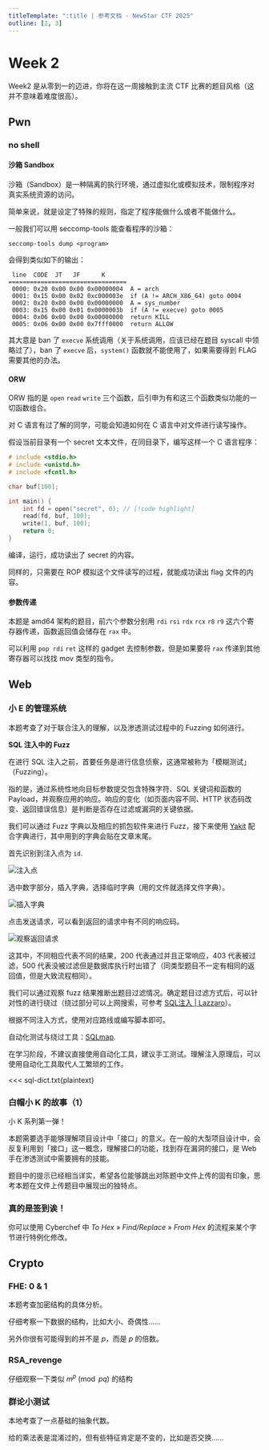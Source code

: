 ```yaml
---
titleTemplate: ":title | 参考文档 - NewStar CTF 2025"
outline: [2, 3]
---
```


<script setup>
import Container from '@/components/docs/Container.vue'
import Link from '@/components/docs/Link.vue'
import { ElTag, ElCollapse, ElCollapseItem, ElTooltip } from 'element-plus'
import 'element-plus/es/components/tag/style/css'
import 'element-plus/es/components/collapse/style/css'
import 'element-plus/es/components/collapse-item/style/css'
import 'element-plus/es/components/tooltip/style/css'

const openCollapse = []
</script>

# Week 2

Week2 是从零到一的迈进，你将在这一周接触到主流 CTF 比赛的题目风格<span data-desc>（这并不意味着难度很高）</span>。

## Pwn

### no shell

#### 沙箱 Sandbox

<Container type='info'>

沙箱（Sandbox）是一种隔离的执行环境，通过虚拟化或模拟技术，限制程序对真实系统资源的访问。

</Container>

简单来说，就是设定了特殊的规则，指定了程序能做什么或者不能做什么。


一般我们可以用 seccomp-tools 能查看程序的沙箱：

```shell
seccomp-tools dump <program>
```

会得到类似如下的输出：

```plaintext
 line  CODE  JT   JF      K
=================================
 0000: 0x20 0x00 0x00 0x00000004  A = arch
 0001: 0x15 0x00 0x02 0xc000003e  if (A != ARCH_X86_64) goto 0004
 0002: 0x20 0x00 0x00 0x00000000  A = sys_number
 0003: 0x15 0x00 0x01 0x0000003b  if (A != execve) goto 0005
 0004: 0x06 0x00 0x00 0x00000000  return KILL
 0005: 0x06 0x00 0x00 0x7fff0000  return ALLOW
```

其大意是 ban 了 `execve` 系统调用<span data-desc>（关于系统调用，应该已经在题目 syscall 中领略过了）</span>，ban 了 `execve` 后，`system()` 函数就不能使用了，如果需要得到 FLAG 需要其他的办法。

#### ORW

ORW 指的是 `open` `read` `write` 三个函数，后引申为有和这三个函数类似功能的一切函数组合。

对 C 语言有过了解的同学，可能会知道如何在 C 语言中对文件进行读写操作。

假设当前目录有一个 secret 文本文件，在同目录下，编写这样一个 C 语言程序：

```cpp
# include <stdio.h>
# include <unistd.h>
# include <fcntl.h>

char buf[100];

int main() {
    int fd = open("secret", 0); // [!code highlight]
    read(fd, buf, 100);
    write(1, buf, 100);
    return 0;
}
```

编译，运行，成功读出了 secret 的内容。

同样的，只需要在 ROP 模拟这个文件读写的过程，就能成功读出 flag 文件的内容。

#### 参数传递

本题是 amd64 架构的题目，前六个参数分别用 `rdi` `rsi` `rdx` `rcx` `r8` `r9` 这六个寄存器传递，函数返回值会储存在 `rax` 中。

可以利用 `pop rdi` `ret` 这样的 gadget 去控制参数，但是如果要将 `rax` 传递到其他寄存器可以找找 mov 类型的指令。

## Web

### 小 E 的管理系统

<Container type='info'>

本题考查了对于联合注入的理解，以及渗透测试过程中的 Fuzzing 如何进行。
</Container>

**SQL 注入中的 Fuzz**

在进行 SQL 注入之前，首要任务是进行信息侦察，这通常被称为「模糊测试」（Fuzzing）。

指的是，通过系统性地向目标参数提交包含特殊字符、SQL 关键词和函数的 Payload，并观察应用的响应。响应的变化<span data-desc>（如页面内容不同、HTTP 状态码改变、返回错误信息）</span>是判断是否存在过滤或漏洞的关键依据。

我们可以通过 Fuzz 字典以及相应的抓包软件来进行 Fuzz，接下来使用 [Yakit](https://github.com/yaklang/yakit) 配合字典进行，其中用到的字典会贴在文章末尾。

首先识别到注入点为 `id`.

![注入点](/assets/images/guide/2025/week2_1.png)

选中数字部分，插入字典，选择临时字典<span data-desc>（用的文件就选择文件字典）</span>。

![插入字典](/assets/images/guide/2025/week2_2.png)

点击发送请求，可以看到返回的请求中有不同的响应码。

![观察返回请求](/assets/images/guide/2025/week2_3.png)

这其中，不同相应代表不同的结果，200 代表通过并且正常响应，403 代表被过滤，500 代表没被过滤但是数据库执行时出错了<span data-desc>（同类型题目不一定有相同的返回值，但是大致流程相同）</span>。

我们可以通过观察 fuzz 结果推断出题目过滤情况。确定题目过滤方式后，可以针对性的进行绕过<span data-desc>（绕过部分可以上网搜索，可参考 [SQL注入 | Lazzaro](https://lazzzaro.github.io/2020/05/16/web-SQL%E6%B3%A8%E5%85%A5/)）</span>。

根据不同注入方式，使用对应路线或编写脚本即可。

<Container type='tip'>

自动化测试与绕过工具：[SQLmap](https://github.com/sqlmapproject/sqlmap).

在学习阶段，不建议直接使用自动化工具，建议手工测试。理解注入原理后，可以使用自动化工具取代人工繁琐的工作。

</Container>

<ElCollapse class='vp-collapse' v-model='openCollapse'>
<ElCollapseItem name='acknowledge-list'>
<template #title>
  <strong>字典</strong><span data-desc v-text='openCollapse.includes("acknowledge-list") ? "（点此收起）" : "（点此展开）"'></span>
</template>

<<< sql-dict.txt{plaintext}

</ElCollapseItem>
</ElCollapse>

### 白帽小 K 的故事（1）

小 K 系列第一弹！

本题需要选手能够理解项目设计中「接口」的意义。在一般的大型项目设计中，会反复利用到「接口」这一概念，理解接口的功能，找到存在漏洞的接口，是 Web 手在渗透测试中需要拥有的技能。

题目中的提示已经相当详实，希望各位能够跳出对陈题中文件上传的固有印象，思考本题在文件上传题目中展现出的独特点。

### 真的是签到诶！

你可以使用 Cyberchef 中 _To Hex_ » _Find/Replace_ » _From Hex_ 的流程来某个字节进行特例化修改。

## Crypto

### FHE: 0 & 1

<Container type='info'>

本题考查加密结构的具体分析。
</Container>

仔细考察一下数据的结构，比如大小、奇偶性……

另外你很有可能得到的并不是 $p$，而是 $p$ 的倍数。

### RSA_revenge

仔细观察一下类似 $m^p \pmod{pq}$ 的结构

### 群论小测试

<Container type='info'>

本地考查了一点基础的抽象代数。
</Container>

给的乘法表是混淆过的，但有些特征肯定是不变的，比如是否交换……
